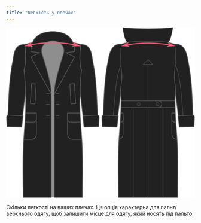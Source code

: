```yaml
---
title: "Легкість у плечах"
---
```


![Легкість у плечах](./shoulderease.svg)

Скільки легкості на ваших плечах. Ця опція характерна для пальт/верхнього одягу, щоб залишити місце для одягу, який носять під пальто.




